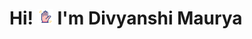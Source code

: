 <h1 style="align:centre;">Hi! <img src="animation_icon/wave.gif" style="height:5%; width:5%;"> I'm Divyanshi Maurya</h1>

<!--
**Jiya003/Jiya003** is a ✨ _special_ ✨ repository because its `README.md` (this file) appears on your GitHub profile.

Here are some ideas to get you started:

- 🔭 I’m currently studying in Lovely professional University
- 🌱 I’m currently learning ...
- 👯 I’m looking to collaborate on ...
- 🤔 I’m looking for help with ...
- 💬 Ask me about ...
- 📫 How to reach me: ...
- 😄 Pronouns: ...
- ⚡ Fun fact: ...
-->
